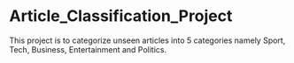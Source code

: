 # Article_Classification_Project
 This project is to categorize unseen articles into 5 categories namely Sport, Tech, Business, Entertainment and Politics.

